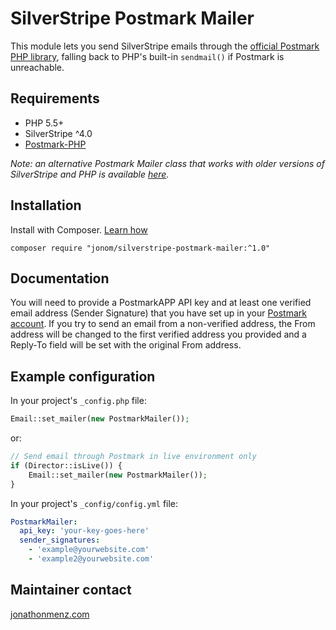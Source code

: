 # SilverStripe Postmark Mailer

This module lets you send SilverStripe emails through the [official Postmark PHP library](https://github.com/wildbit/postmark-php), falling back to PHP's built-in `sendmail()` if Postmark is unreachable.

## Requirements
 * PHP 5.5+
 * SilverStripe ^4.0
 * [Postmark-PHP](https://github.com/wildbit/postmark-php)

*Note: an alternative Postmark Mailer class that works with older versions of SilverStripe and PHP is available [here](https://github.com/fullscreeninteractive/silverstripe-postmarkmailer).*

## Installation
Install with Composer. [Learn how](https://docs.silverstripe.org/en/getting_started/composer/#adding-modules-to-your-project)

```
composer require "jonom/silverstripe-postmark-mailer:^1.0"
```

## Documentation

You will need to provide a PostmarkAPP API key and at least one verified email address (Sender Signature) that you have set up in your [Postmark account](https://postmarkapp.com/).
If you try to send an email from a non-verified address, the From address will be changed to the first verified address you provided and a Reply-To field will be set with the original From address.

## Example configuration

In your project's `_config.php` file:

```php
Email::set_mailer(new PostmarkMailer());
```

or:

```php
// Send email through Postmark in live environment only
if (Director::isLive()) {
	Email::set_mailer(new PostmarkMailer());
}
```

In your project's `_config/config.yml` file:

```yaml
PostmarkMailer:
  api_key: 'your-key-goes-here'
  sender_signatures:
    - 'example@yourwebsite.com'
    - 'example2@yourwebsite.com'
```

## Maintainer contact

[jonathonmenz.com](http://jonathonmenz.com)